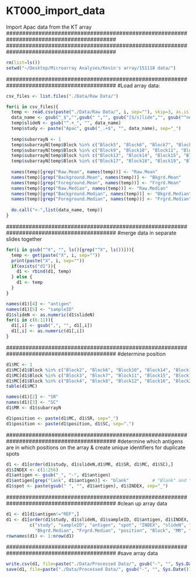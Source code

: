 # KT000_import_data
Import Apac data from the KT array
##########################################################################################
##########################################################################################

```r
rm(list=ls()) 
setwd("~/Desktop/Microarray Analyses/Kevin's array/151118 data/") 
```

##########################################################################################
#Load array data:

```r
csv_files <- list.files("./Data/Raw Data/")

for(i in csv_files){
  temp <- read.csv(paste("./Data/Raw Data/", i, sep=""), skip=3, as.is = c(1,4:13))
  data_name <- gsub("_$","",gsub(" ","", gsub("[S/s]lide","", gsub("^new_Apac","",gsub("[.]csv$", "", i)))))
  temp$slideN <- gsub("^.+_", "", data_name)
  temp$study <- paste("Apac", gsub("_.+$", "", data_name), sep="_")
    
  temp$subarrayN <- 1
  temp$subarrayN[temp$Block %in% c("Block5", "Block6", "Block7", "Block8")] <- 2
  temp$subarrayN[temp$Block %in% c("Block9", "Block10", "Block11", "Block12")] <- 3
  temp$subarrayN[temp$Block %in% c("Block13", "Block14", "Block15", "Block16")] <- 4
  temp$subarrayN[temp$Block %in% c("Block17", "Block18", "Block19", "Block20")] <- 5
  
  names(temp)[grep("Raw.Mean", names(temp))] <- "Raw.Mean"
  names(temp)[grep("Background.Mean", names(temp))] <- "Bkgrd.Mean" 
  names(temp)[grep("Foreground.Mean", names(temp))] <- "Frgrd.Mean"
  names(temp)[grep("Raw.Median", names(temp))] <- "Raw.Median"
  names(temp)[grep("Background.Median", names(temp))] <- "Bkgrd.Median" 
  names(temp)[grep("Foreground.Median", names(temp))] <- "Frgrd.Median"
  
  do.call("<-",list(data_name, temp))   
}
```

##########################################################################################
#merge data in separate slides together

```r
for(i in gsub("^X", "", ls()[grep("^X", ls())])){
  temp <- get(paste("X", i, sep=""))
  print(paste("X", i, sep=""))
  if(exists("d1")){
    d1 <- rbind(d1, temp)
  } else {
    d1 <- temp
  }
}

names(d1)[4] <- "antigen"
names(d1)[5] <- "sampleID"
d1$slideN <- as.numeric(d1$slideN)
for(i in c(6:11)){
  d1[,i] <- gsub(",", "", d1[,i])
  d1[,i] <- as.numeric(d1[,i])
}
```


##########################################################################################
#determine position

```r
d1$MC <- 1
d1$MC[d1$Block %in% c("Block2", "Block6", "Block10", "Block14", "Block18")] <- 2
d1$MC[d1$Block %in% c("Block3", "Block7", "Block11", "Block15", "Block19")] <- 3
d1$MC[d1$Block %in% c("Block4", "Block8", "Block12", "Block16", "Block20")] <- 4
table(d1$MC)

names(d1)[2] <- "SR"
names(d1)[3] <- "SC"
d1$MR <- d1$subarrayN

d1$position <- paste(d1$MC, d1$SR, sep="_")
d1$position <- paste(d1$position, d1$SC, sep=".")
```


##########################################################################################
#determine which antigens are in which positions on the array & create unique identifiers for duplicate spots

```r
d1 <- d1[order(d1$study, d1$slideN,d1$MR, d1$SR, d1$MC, d1$SC),]
d1$INDEX <- c(1:256)
d1$antigen <- gsub("_", "-", d1$antigen) 
d1$antigen[grep("lank", d1$antigen)] <- "blank"         # "Blank" and "blank" now are both "blank"
d1$spot <- paste(gsub(" ", "", d1$antigen), d1$INDEX, sep="_")
```



##########################################################################################
#clean up array data 

```r
d1 <- d1[d1$antigen!="REF",]
d1 <- d1[order(d1$study, d1$slideN, d1$sampleID, d1$antigen, d1$INDEX, d1$spot),
         c("study", "sampleID", "antigen", "spot", "INDEX", "slideN", "subarrayN", "Raw.Mean", "Bkgrd.Mean", "Frgrd.Mean", "Raw.Median",
           "Bkgrd.Median", "Frgrd.Median", "position", "Block", "MR", "MC", "SR", "SC", "Flag", "Annotation")]
rownames(d1) <- 1:nrow(d1)
```


##########################################################################################
#save array data

```r
write.csv(d1, file=paste("./Data/Processed Data/", gsub("-", "", Sys.Date()), "_", "import_data.csv", sep=""), row.names=F)
save(d1, file=paste("./Data/Processed Data/", gsub("-", "", Sys.Date()), "_", "import_data.RData", sep="")) 
```
